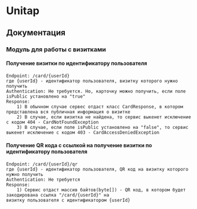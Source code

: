 # Unitap
## Документация 
### Модуль для работы с визитками

#### Получение визитки по идентификатору пользователя
    Endpoint: /card/{userId}
    где {userId} - идентификатор пользователя, визитку которого нужно получить
    Authentication: Не требуется. Но, карточку можно получить, если поле isPublic установлено на "true"
    Response: 
        1) В обычном случае сервес отдаст класс CardResponse, в котором представлена вся публичная информация о визитке
        2) В случае, если визитка не найдена, то сервис выкенет исключение с кодом 404 - CardNotFoundException
        3) В случае, если поле isPublic установлено на "false", то сервис выкенет исключение с кодом 403 - CardAccessDeniedException

#### Получение QR кода с ссылкой на получение визитки по идентификатору пользователя
    Endpoint: /card/{userId}/qr
    где {userId} - идентификатор пользователя, QR код на визитку которого нужно получить
    Authentication: Не требуется
    Response:
        1) Сервис отдаст массив байтов(byte[]) - QR код, в котором будет закодирована ссылка "/card/{userId}" на 
    визитку пользователя с идентификатором {userId}